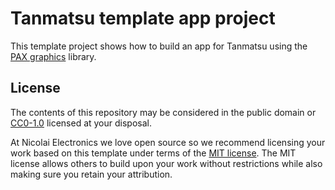 # Tanmatsu template app project

This template project shows how to build an app for Tanmatsu using the [PAX graphics](https://github.com/robotman2412/pax-graphics/tree/release/1.1.1/docs) library.

## License

The contents of this repository may be considered in the public domain or [CC0-1.0](https://creativecommons.org/publicdomain/zero/1.0) licensed at your disposal.

At Nicolai Electronics we love open source so we recommend licensing your work based on this template under terms of the [MIT license](https://opensource.org/license/mit). The MIT license allows others to build upon your work without restrictions while also making sure you retain your attribution.
